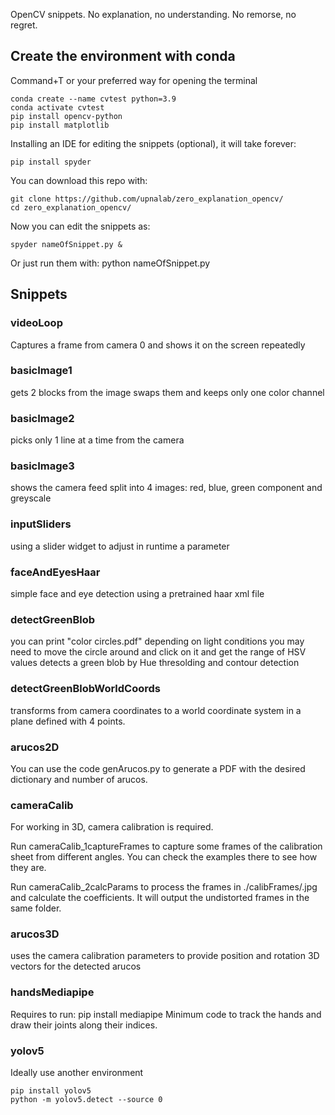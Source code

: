 OpenCV snippets. No explanation, no understanding. No remorse, no regret.

## Create the environment with conda
Command+T or your preferred way for opening the terminal 

```console
conda create --name cvtest python=3.9
conda activate cvtest
pip install opencv-python
pip install matplotlib
```

Installing an IDE for editing the snippets (optional), it will take forever:
```console
pip install spyder
```

You can download this repo with:
```console
git clone https://github.com/upnalab/zero_explanation_opencv/
cd zero_explanation_opencv/
```

Now you can edit the snippets as:
```console
spyder nameOfSnippet.py &
```
Or just run them with: python nameOfSnippet.py

## Snippets

### videoLoop
Captures a frame from camera 0 and shows it on the screen repeatedly

### basicImage1
gets 2 blocks from the image swaps them and keeps only one color channel

### basicImage2
picks only 1 line at a time from the camera

### basicImage3
shows the camera feed split into 4 images: red, blue, green component and greyscale

### inputSliders
using a slider widget to adjust in runtime a parameter

### faceAndEyesHaar
simple face and eye detection using a pretrained haar xml file

### detectGreenBlob
you can print "color circles.pdf"
depending on light conditions you may need to move the circle around and click on it and get the range of HSV values
detects a green blob by Hue thresolding and contour detection

### detectGreenBlobWorldCoords
transforms from camera coordinates to a world coordinate system in a plane defined with 4 points.

### arucos2D
You can use the code genArucos.py to generate a PDF with the desired dictionary and number of arucos.


### cameraCalib
For working in 3D, camera calibration is required.

Run cameraCalib_1captureFrames to capture some frames of the calibration sheet from different angles. You can check the examples there to see how they are.

Run cameraCalib_2calcParams  to process the frames in ./calibFrames/.jpg and calculate the coefficients. It will output the undistorted frames in the same folder.

### arucos3D
uses the camera calibration parameters to provide position and rotation 3D vectors for the detected arucos

### handsMediapipe
Requires to run: pip install mediapipe
Minimum code to track the hands and draw their joints along their indices.

### yolov5
Ideally use another environment
```console
pip install yolov5
python -m yolov5.detect --source 0
```
